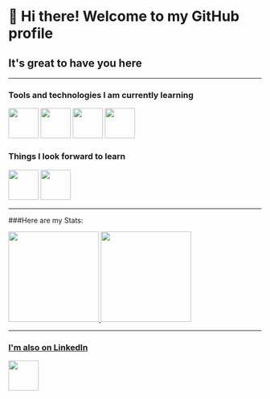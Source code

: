# 👋 Hi there! Welcome to my GitHub profile
## It's great to have you here

***

### Tools and technologies I am currently learning
<div>
  <img src="https://cdn.jsdelivr.net/gh/devicons/devicon/icons/python/python-original.svg" width="60" height="60" />
  <img src="https://cdn.jsdelivr.net/gh/devicons/devicon/icons/git/git-original.svg" width="60" height="60" />
  <img src="https://cdn.jsdelivr.net/gh/devicons/devicon/icons/linux/linux-original.svg" width="60" height="60" />
  <img src="https://cdn.jsdelivr.net/gh/devicons/devicon/icons/rect/rect-original.svg" width="60" height="60" />
</div>

### Things I look forward to learn
<div>
  <img src="https://cdn.jsdelivr.net/gh/devicons/devicon/icons/firebase/firebase-plain.svg" width="60" height="60" />
  <img src="https://cdn.jsdelivr.net/gh/devicons/devicon/icons/flutter/flutter-original.svg" width="60" height="60" />
</div>

***
###Here are my Stats:
<div>
<a href="https://github.com/barbara-bruzon">
<img loading="lazy" height="180em" src="https://github-readme-stats.vercel.app/api/top-langs/?username=barbara-bruzon&layout=compact&langs_count=7&theme=dracula"/>
<img loading="lazy" height="180em" src="https://github-readme-stats.vercel.app/api?username=barbara-bruzon&show_icons=true&theme=dracula&include_all_commits=true&count_private=true"/>
</div>

***

### I'm also on LinkedIn
<div>
  <a href="https://br.linkedin.com/in/barbara-bruzon-60b36b23b" target="_blank"><img loading="lazy" src="https://cdn.jsdelivr.net/gh/devicons/devicon/icons/linkedin/linkedin-original.svg" width="60" height="60"></a>
</div>




<!--
**barbara-bruzon/barbara-bruzon** is a ✨ _special_ ✨ repository because its `README.md` (this file) appears on your GitHub profile.

Here are some ideas to get you started:

- 🔭 I’m currently working on ...
- 🌱 I’m currently learning ...
- 👯 I’m looking to collaborate on ...
- 🤔 I’m looking for help with ...
- 💬 Ask me about ...
- 📫 How to reach me: ...
- 😄 Pronouns: ...
- ⚡ Fun fact: ...
-->
